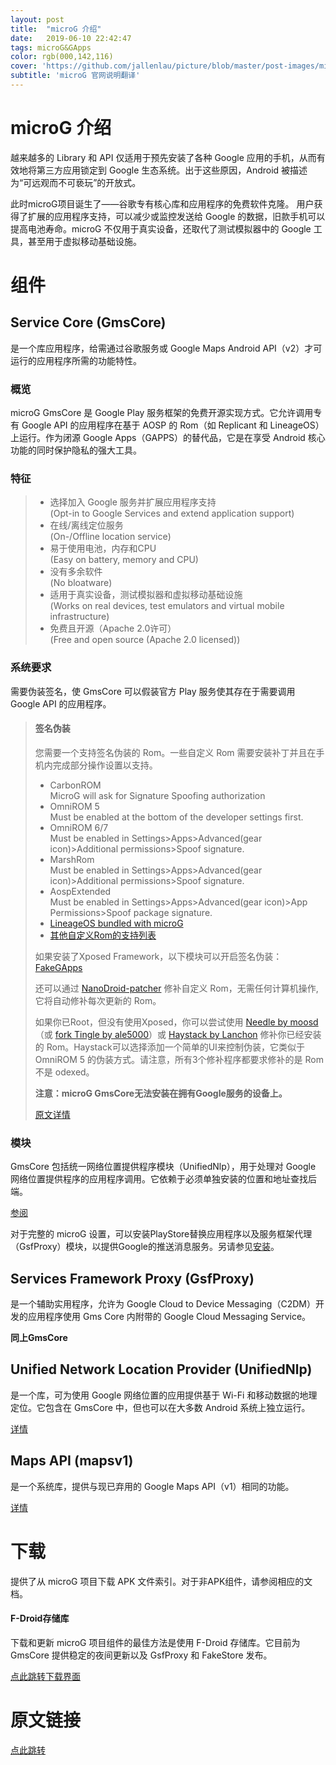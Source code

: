 ```yaml
---
layout: post
title:  "microG 介绍"
date:   2019-06-10 22:42:47
tags: microG&GApps
color: rgb(000,142,116)
cover: 'https://github.com/jallenlau/picture/blob/master/post-images/microg_readme.jpg?raw=true'
subtitle: 'microG 官网说明翻译'
---
```

# microG 介绍
越来越多的 Library 和 API 仅适用于预先安装了各种 Google 应用的手机，从而有效地将第三方应用锁定到 Google 生态系统。出于这些原因，Android 被描述为“可远观而不可亵玩”的开放式。

此时microG项目诞生了——谷歌专有核心库和应用程序的免费软件克隆。
用户获得了扩展的应用程序支持，可以减少或监控发送给 Google 的数据，旧款手机可以提高电池寿命。microG 不仅用于真实设备，还取代了测试模拟器中的 Google 工具，甚至用于虚拟移动基础设施。
# 组件
## Service Core (GmsCore)
是一个库应用程序，给需通过谷歌服务或 Google Maps Android API（v2）才可运行的应用程序所需的功能特性。
### 概览
microG GmsCore 是 Google Play 服务框架的免费开源实现方式。它允许调用专有 Google API 的应用程序在基于 AOSP 的 Rom（如 Replicant 和 LineageOS）上运行。作为闭源 Google Apps（GAPPS）的替代品，它是在享受 Android 核心功能的同时保护隐私的强大工具。
### 特征
>- 选择加入 Google 服务并扩展应用程序支持  
(Opt-in to Google Services and extend application support)  
>- 在线/离线定位服务  
(On-/Offline location service)  
>- 易于使用电池，内存和CPU  
(Easy on battery, memory and CPU)  
>- 没有多余软件  
(No bloatware)  
>- 适用于真实设备，测试模拟器和虚拟移动基础设施  
(Works on real devices, test emulators and virtual mobile infrastructure)  
>- 免费且开源（Apache 2.0许可）  
(Free and open source (Apache 2.0 licensed))  
### 系统要求
需要伪装签名，使 GmsCore 可以假装官方 Play 服务使其存在于需要调用 Google API 的应用程序。  
>#### 签名伪装
>您需要一个支持签名伪装的 Rom。一些自定义 Rom 需要安装补丁并且在手机内完成部分操作设置以支持。  
>- CarbonROM  
>MicroG will ask for Signature Spoofing authorization
>- OmniROM 5  
>Must be enabled at the bottom of the developer settings first.
>- OmniROM 6/7  
>Must be enabled in Settings>Apps>Advanced(gear icon)>Additional permissions>Spoof signature.
>- MarshRom  
>Must be enabled in Settings>Apps>Advanced(gear icon)>Additional permissions>Spoof signature.
>- AospExtended  
>Must be enabled in Settings>Apps>Advanced(gear icon)>App Permissions>Spoof package signature.
>- [LineageOS bundled with microG](https://lineage.microg.org/)
>- [其他自定义Rom的支持列表](https://forum.xda-developers.com/showpost.php?p=71042083)  
>
> 如果安装了Xposed Framework，以下模块可以开启签名伪装：[FakeGApps](https://repo.xposed.info/module/com.thermatk.android.xf.fakegapps)    
>
>还可以通过 [NanoDroid-patcher](https://github.com/Nanolx/NanoDroid) 修补自定义 Rom，无需任何计算机操作,它将自动修补每次更新的 Rom。
>
>如果你已Root，但没有使用Xposed，你可以尝试使用 [Needle by moosd](https://github.com/moosd/Needle)（或 [fork Tingle by ale5000](https://github.com/ale5000-git/tingle)）或 [Haystack by Lanchon](https://github.com/Lanchon/haystack) 修补你已经安装的 Rom。Haystack可以选择添加一个简单的UI来控制伪装，它类似于 OmniROM 5 的伪装方式。请注意，所有3个修补程序都要求修补的是 Rom 不是 odexed。  
>
>**注意：microG GmsCore无法安装在拥有Google服务的设备上。**  
>
>[原文详情](https://github.com/microg/android_packages_apps_GmsCore/wiki/Signature-Spoofing)
### 模块
GmsCore 包括统一网络位置提供程序模块（UnifiedNlp），用于处理对 Google 网络位置提供程序的应用程序调用。它依赖于必须单独安装的位置和地址查找后端。  

[参阅](https://github.com/microg/android_packages_apps_UnifiedNlp/blob/master/README.md)

对于完整的 microG 设置，可以安装PlayStore替换应用程序以及服务框架代理（GsfProxy）模块，以提供Google的推送消息服务。另请参见[安装](https://github.com/microg/android_packages_apps_GmsCore/wiki/Installation)。

## Services Framework Proxy (GsfProxy)
是一个辅助实用程序，允许为 Google Cloud to Device Messaging（C2DM）开发的应用程序使用 Gms Core 内附带的 Google Cloud Messaging Service。  

**同上GmsCore**

## Unified Network Location Provider (UnifiedNlp)
是一个库，可为使用 Google 网络位置的应用提供基于 Wi-Fi 和移动数据的地理定位。它包含在 GmsCore 中，但也可以在大多数 Android 系统上独立运行。

[详情](https://github.com/microg/android_packages_apps_UnifiedNlp/blob/master/README.md)

## Maps API (mapsv1)
是一个系统库，提供与现已弃用的 Google Maps API（v1）相同的功能。  

[详情](https://github.com/microg/android_frameworks_mapsv1)
# 下载
提供了从 microG 项目下载 APK 文件索引。对于非APK组件，请参阅相应的文档。

#### F-Droid存储库
下载和更新 microG 项目组件的最佳方法是使用 F-Droid 存储库。它目前为 GmsCore 提供稳定的夜间更新以及 GsfProxy 和 FakeStore 发布。

[点此跳转下载界面](https://microg.org/download.html)

# 原文链接
[点此跳转](https://microg.org/)
